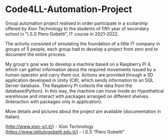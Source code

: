 # Code4LL-Automation-Project
Group automation project realised in order participate in a scolarship offered by Xion Technology to the students of fifth year of secondary school in
"I.S.S Piero Gobetti", IT course in 2021-2022. 

The activity consisted of simulating the foundation of a little IT company in groups of 5 people, each group had to develop a project from zero and to document the entire process.

My group's goal was to develop a machine based on a Raspberry Pi 4, which can gather information about the required movements issued by a human operator and carry them out.
Actions are provided through a 3D application developed in Unity (C#), which sends information to an SQL Server database. The Raspberry Pi collects the data from the database(Python).
In this way, the machine can move inside an Hypothetical warehouse and interact with packages arranged on different shelves.(Interaction with packages only in application).

More details and pictures about the project are available 
(documentation in Italian)


(http://www.xion-srl.it/) - Xion Technology
(https://www.istitutogobetti.edu.it/) - I.S.S "Piero Gobetti"

